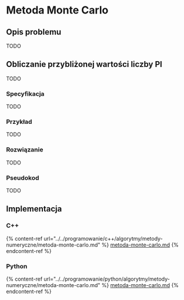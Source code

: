 # Metoda Monte Carlo

## Opis problemu

TODO

## Obliczanie przybliżonej wartości liczby PI

TODO

### Specyfikacja

TODO

### Przykład

TODO

### Rozwiązanie

TODO

### Pseudokod

TODO

## Implementacja

### C++

{% content-ref url="../../programowanie/c++/algorytmy/metody-numeryczne/metoda-monte-carlo.md" %}
[metoda-monte-carlo.md](../../programowanie/c++/algorytmy/metody-numeryczne/metoda-monte-carlo.md)
{% endcontent-ref %}

### Python

{% content-ref url="../../programowanie/python/algorytmy/metody-numeryczne/metoda-monte-carlo.md" %}
[metoda-monte-carlo.md](../../programowanie/python/algorytmy/metody-numeryczne/metoda-monte-carlo.md)
{% endcontent-ref %}
